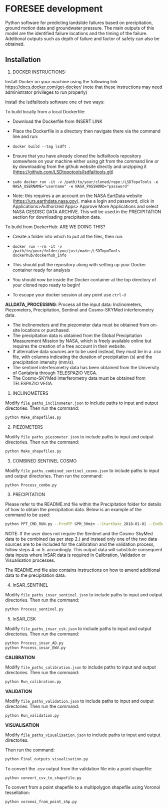 # FORESEE development #

Python software for predicting landslide failures based on precipitation, ground motion data and groundwater pressure. The main outputs of this model are the identified failure locations and the timing of the failure. Additional outputs such as depth of failure and factor of safety can also be obtained.

## Installation ##
1. DOCKER INSTRUCTIONS:

Install Docker on your machine using the following link https://docs.docker.com/get-docker/
(note that these instructions may need administrator privileges to run properly)

Install the lsdfailtools software one of two ways:

To build locally from a local Dockerfile:

- Download the Dockerfile from INSERT LINK

- Place the Dockerfile in a directory then navigate there via the command line and run:

- `docker build --tag lsdft .`

- Ensure that you have already cloned the lsdfailtools repository somewhere on your machine either using git from the command line or by downloading from the github website directly and unzipping it (https://github.com/LSDtopotools/lsdfailtools.git) 
- `sudo docker run -it -v /path/to/your/cloned/repo:/LSDTopoTools -e NASA_USERNAME="username" -e NASA_PASSWORD="password"`

- Note: this requires a an account on the NASA EartData website (https://urs.earthdata.nasa.gov), make a login and password, click in Applications>Authorized Apps> Approve More Applications and select NASA GESDISC DATA ARCHIVE. This will be used in the PRECIPITATION section for downloading precipitaiton data.

To build from DockerHub: ARE WE DOING THIS?

- Create a folder into which to put all the files, then run:

- `docker run --rm -it -v /path/to/your/folder/you/just/made:/LSDTopoTools dockerhub/dockerhub_info`

- This should pull the repository along with setting up your Docker container ready for analysis

* You should now be inside the Docker container at the top directory of your cloned repo ready to begin!

* To escape your docker session at any point use `ctrl-d`

**ALLDATA_PROCESSING**: Process all the input data: Inclinometers, Piezometers, Precipitation, Sentinel and Cosmo-SKYMed interferometry data.

* The inclinometers and the piezometer data must be obtained from on-site locations or purchased.
* The precipitation data is obtained from the Global Precipitation Measurement Mission by NASA, which is freely available online but requires the creation of a free account in their website.
* If alternative data sources are to be used instead, they must be in a .csv file, with columns indicating the duration of precipitation (s) and the precipitation intensity (mm/s).
* The sentinel interferometry data has been obtained from the University of Cantabria through TELESPAZIO VEGA.  
* The Cosmo-SKYMed interferometry data must be obtained from TELESPAZIO VEGA.



1. INCLINOMETERS

Modify `file_paths_inclinometer.json` to include paths to input and output directories.
Then run the command:

```bash
python Make_shapefiles.py
```

2. PIEZOMETERS

Modify `file_paths_piezometer.json` to include paths to input and output directories.
Then run the command:

```bash
python Make_shapefiles.py
```

3. COMBINED SENTINEL COSMO

Modify `file_paths_combined_sentinel_cosmo.json` to include paths to input and output directories.
Then run the command:

```bash
python Process_combo.py
```

3. PRECIPITATION

Please refer to the README.md file within the Precipitation folder for details of how to obtain the precipitation data.
Below is an example of the command to be used:

```bash
python PPT_CMD_RUN.py --ProdTP GPM_30min --StartDate 2018-01-01 --EndDate 2018-12-31 --ProcessDir ~./mydirectory --SptSlc ~./boundary.shp --OP
```

NOTE: If the user does not require the Sentinel and the Cosmo-SkyMed data to be combined (as per step 2.) and instead only one of the two data sources are to be included for the calibration and the validation process, follow steps 4. or 5. accordingly. This output data will substitute consequent data inputs where InSAR data is required in Calibration, Validation or Visualisation processes.

The README.md file also contains instructions on how to amend additional data to the precipitation data.

4. InSAR_SENTINEL

Modify `file_paths_insar_sentinel.json` to include paths to input and output directories.
Then run the command:

```bash
python Process_sentinel.py
```


5. InSAR_CSK

Modify `file_paths_insar_csk.json` to include paths to input and output directories.
Then run the command:

```bash
python Process_insar_AD.py
python Process_insar_EWV.py
```



**CALIBRATION**

Modify `file_paths_calibration.json` to include paths to input and output directories.
Then run the command:

```bash
python Run_calibration.py
```

**VALIDATION**

Modify `file_paths_validation.json` to include paths to input and output directories.
Then run the command:

```bash
python Run_validation.py
```


**VISUALISATION**

Modify `file_paths_visualisation.json` to include paths to input and output directories.

Then run the command:

```bash
python Final_outputs_visualisation.py
```

To convert the .csv output from the validation file into a point shapefile:
```bash
python convert_csv_to_shapefile.py
```

To convert from a point shapefile to a multipolygon shapefile using Voronoi tessellation:

```bash
python voronoi_from_point_shp.py
```
